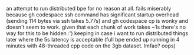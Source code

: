 an attempt to run distributed bpe for no reason at all. fails miserably because gh codespace ssh command has significant startup overhead (sending 114 bytes via ssh takes 5.77s) and gh codespace cp is wonky and doesn't seem to work. given that each chunk of work takes ~1s there's no way for this to be hidden :')
keeping in case i want to run distributed things later where the 5s latency is acceptable
(full bpe ended up running in 4 minutes with 48-threaded cpp code on the 3gb dataset. lmfao? oops)
